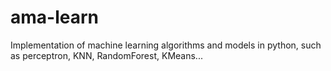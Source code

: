 # ama-learn

Implementation of machine learning algorithms and models in python, such as perceptron, KNN, RandomForest, KMeans...
